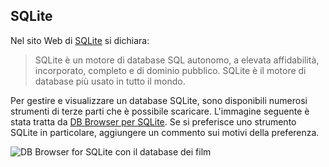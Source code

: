 ## <a name="sqlite"></a>SQLite

Nel sito Web di [SQLite](https://www.sqlite.org/) si dichiara:

> SQLite è un motore di database SQL autonomo, a elevata affidabilità, incorporato, completo e di dominio pubblico. SQLite è il motore di database più usato in tutto il mondo.

Per gestire e visualizzare un database SQLite, sono disponibili numerosi strumenti di terze parti che è possibile scaricare. L'immagine seguente è stata tratta da [DB Browser per SQLite](https://sqlitebrowser.org/). Se si preferisce uno strumento SQLite in particolare, aggiungere un commento sui motivi della preferenza.

![DB Browser for SQLite con il database dei film](~/tutorials/first-mvc-app-xplat/working-with-sql/_static/dbb.png)
